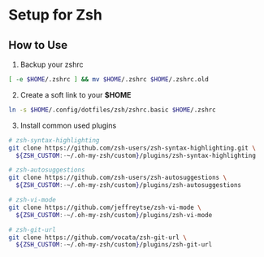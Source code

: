 # Setup for Zsh

## How to Use

1. Backup your zshrc

```bash
[ -e $HOME/.zshrc ] && mv $HOME/.zshrc $HOME/.zshrc.old
```

2. Create a soft link to your **$HOME**

```bash
ln -s $HOME/.config/dotfiles/zsh/zshrc.basic $HOME/.zshrc
```

3. Install common used plugins

```bash
# zsh-syntax-highlighting
git clone https://github.com/zsh-users/zsh-syntax-highlighting.git \
  ${ZSH_CUSTOM:-~/.oh-my-zsh/custom}/plugins/zsh-syntax-highlighting
```

```bash
# zsh-autosuggestions
git clone https://github.com/zsh-users/zsh-autosuggestions \
  ${ZSH_CUSTOM:-~/.oh-my-zsh/custom}/plugins/zsh-autosuggestions
```

```bash
# zsh-vi-mode
git clone https://github.com/jeffreytse/zsh-vi-mode \
  ${ZSH_CUSTOM:-~/.oh-my-zsh/custom}/plugins/zsh-vi-mode
```

```bash
# zsh-git-url
git clone https://github.com/vocata/zsh-git-url \
  ${ZSH_CUSTOM:-~/.oh-my-zsh/custom}/plugins/zsh-git-url
```
